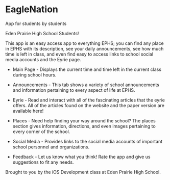 # EagleNation

App for students by students

Eden Prairie High School Students!

  This app is an easy access app to everything EPHS; you can find any place in EPHS with its description, see your daily announcements, see how much time is left in class, and even find easy to access links to school social media accounts and the Eyrie page.

+ Main Page - Displays the current time and time left in the current class during school hours.

+ Announcements - This tab shows a variety of school announcements and information pertaining to every aspect of life at EPHS.

+ Eyrie - Read and interact with all of the fascinating articles that the eyrie offers. All of the articles found on the website and the paper version are available here!

+ Places - Need help finding your way around the school? The places section gives information, directions, and even images pertaining to every corner of the school.

+ Social Media - Provides links to the social media accounts of important school personnel and organizations.

+ Feedback - Let us know what you think! Rate the app and give us suggestions to fit any needs.

Brought to you by the iOS Development class at Eden Prairie High School.
